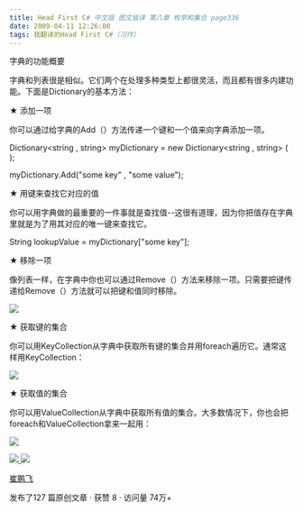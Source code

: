 ```yaml
---
title: Head First C# 中文版 图文皆译 第八章 枚举和集合 page336
date: 2009-04-11 12:26:00
tags: 我翻译的Head First C#（习作）
---
```

字典的功能概要

  

字典和列表很是相似。它们两个在处理多种类型上都很灵活，而且都有很多内建功能。下面是Dictionary的基本方法：

  

★  添加一项

  

你可以通过给字典的Add（）方法传递一个键和一个值来向字典添加一项。

Dictionary<string , string> myDictionary = new Dictionary<string , string> (
);

myDictionary.Add("some key" , "some value");

  

★  用键来查找它对应的值

  

你可以用字典做的最重要的一件事就是查找值--这很有道理，因为你把值存在字典里就是为了用其对应的唯一键来查找它。

String lookupValue = myDictionary["some key"];

  

★  移除一项

  

像列表一样，在字典中你也可以通过Remove（）方法来移除一项。只需要把键传递给Remove（）方法就可以把键和值同时移除。

  

![](https://p-blog.csdn.net/images/p_blog_csdn_net/cuipengfei1/EntryImages/20090411/2009-04-11_12-07-04.jpg)

★  获取键的集合

  

你可以用KeyCollection从字典中获取所有键的集合并用foreach遍历它。通常这样用KeyCollection：

  

![](https://p-blog.csdn.net/images/p_blog_csdn_net/cuipengfei1/EntryImages/20090411/2009-04-11_12-15-49.jpg)

★  获取值的集合

  

你可以用ValueCollection从字典中获取所有值的集合。大多数情况下，你也会把foreach和ValueCollection拿来一起用：

  

![](https://p-blog.csdn.net/images/p_blog_csdn_net/cuipengfei1/EntryImages/20090411/2009-04-11_12-22-36.jpg)



[ ![](https://profile.csdnimg.cn/5/2/5/3_cuipengfei1)
![](https://g.csdnimg.cn/static/user-reg-year/1x/11.png)
](https://blog.csdn.net/cuipengfei1)

[ 崔鹏飞 ](https://blog.csdn.net/cuipengfei1)

发布了127 篇原创文章  ·  获赞 8  ·  访问量 74万+

